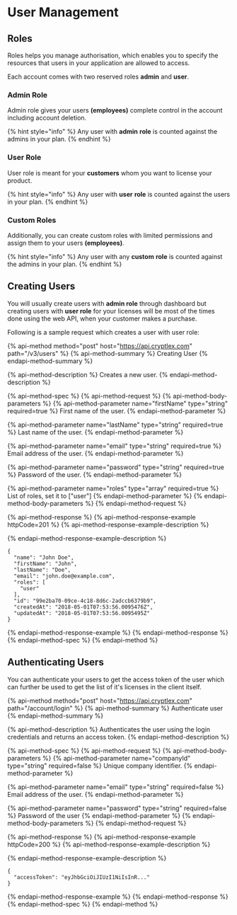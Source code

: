 # User Management

## Roles

Roles helps you manage authorisation, which enables you to specify the resources that users in your application are allowed to access. 

Each account comes with two reserved roles **admin** and **user**.

### Admin Role

Admin role gives your users **\(employees\)** complete control in the account including account deletion. 

{% hint style="info" %}
Any user with **admin** **role** is counted against the admins in your plan.
{% endhint %}

### User Role

User role is meant for your **customers** whom you want to license your product. 

{% hint style="info" %}
Any user with **user** **role**  is counted against the users in your plan.
{% endhint %}

### Custom Roles

Additionally, you can create custom roles with limited permissions and assign them to your users **\(employees\)**.

{% hint style="info" %}
Any user with any **custom** **role** is counted against the admins in your plan.
{% endhint %}

## Creating Users

You will usually create users with **admin role** through dashboard but creating users with **user role** for your licenses will be most of the times done using the web API, when your customer makes a purchase.

Following is a sample request which creates a user with user role:

{% api-method method="post" host="https://api.cryptlex.com" path="/v3/users" %}
{% api-method-summary %}
Creating User
{% endapi-method-summary %}

{% api-method-description %}
Creates a new user.
{% endapi-method-description %}

{% api-method-spec %}
{% api-method-request %}
{% api-method-body-parameters %}
{% api-method-parameter name="firstName" type="string" required=true %}
First name of the user.
{% endapi-method-parameter %}

{% api-method-parameter name="lastName" type="string" required=true %}
Last name of the user.
{% endapi-method-parameter %}

{% api-method-parameter name="email" type="string" required=true %}
Email address of the user.
{% endapi-method-parameter %}

{% api-method-parameter name="password" type="string" required=true %}
Password of the user.
{% endapi-method-parameter %}

{% api-method-parameter name="roles" type="array" required=true %}
List of roles, set it to \["user"\]
{% endapi-method-parameter %}
{% endapi-method-body-parameters %}
{% endapi-method-request %}

{% api-method-response %}
{% api-method-response-example httpCode=201 %}
{% api-method-response-example-description %}

{% endapi-method-response-example-description %}

```
{
  "name": "John Doe",
  "firstName": "John",
  "lastName": "Doe",
  "email": "john.doe@example.com",
  "roles": [
    "user"
  ],
  "id": "99e2ba70-09ce-4c18-8d6c-2adccb6379b9",
  "createdAt": "2018-05-01T07:53:56.0095476Z",
  "updatedAt": "2018-05-01T07:53:56.0095495Z"
}
```
{% endapi-method-response-example %}
{% endapi-method-response %}
{% endapi-method-spec %}
{% endapi-method %}

## Authenticating Users

You can authenticate your users to get the access token of the user which can further be used to get the list of it's licenses in the client itself.

{% api-method method="post" host="https://api.cryptlex.com" path="/account/login" %}
{% api-method-summary %}
Authenticate user
{% endapi-method-summary %}

{% api-method-description %}
Authenticates the user using the login credentials and returns an access token.
{% endapi-method-description %}

{% api-method-spec %}
{% api-method-request %}
{% api-method-body-parameters %}
{% api-method-parameter name="companyId" type="string" required=false %}
Unique company identifier.
{% endapi-method-parameter %}

{% api-method-parameter name="email" type="string" required=false %}
Email address of the user.
{% endapi-method-parameter %}

{% api-method-parameter name="password" type="string" required=false %}
Password of the user
{% endapi-method-parameter %}
{% endapi-method-body-parameters %}
{% endapi-method-request %}

{% api-method-response %}
{% api-method-response-example httpCode=200 %}
{% api-method-response-example-description %}

{% endapi-method-response-example-description %}

```
{
  "accessToken": "eyJhbGciOiJIUzI1NiIsInR..."
}
```
{% endapi-method-response-example %}
{% endapi-method-response %}
{% endapi-method-spec %}
{% endapi-method %}



